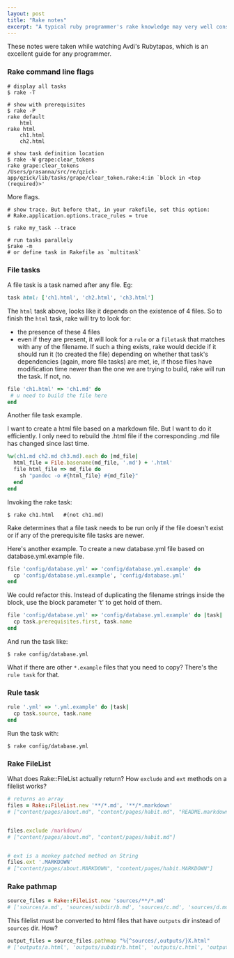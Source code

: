 ```yaml
---
layout: post
title: "Rake notes"
excerpt: "A typical ruby programmer's rake knowledge may very well constitute only 20% of what Rake is really about"
---
```


These notes were taken while watching Avdi's Rubytapas, which is an excellent guide for any programmer.


### Rake command line flags

```shell
# display all tasks
$ rake -T

# show with prerequisites
$ rake -P
rake default
    html
rake html
    ch1.html
    ch2.html

# show task definition location
$ rake -W grape:clear_tokens
rake grape:clear_tokens
/Users/prasanna/src/re/qzick-app/qzick/lib/tasks/grape/clear_token.rake:4:in `block in <top (required)>'
```

More flags.

```shell
# show trace. But before that, in your rakefile, set this option:
# Rake.application.options.trace_rules = true

$ rake my_task --trace

# run tasks parallely
$rake -m
# or define task in Rakefile as `multitask`
```


### File tasks

A file task is a task named after any file. Eg:

```rb
task html: ['ch1.html', 'ch2.html', 'ch3.html']
```

The `html` task above, looks like it depends on the existence of 4 files.
So to finish the `html` task, rake will try to look for:

* the presence of these 4 files
* even if they are present, it will look for a `rule` or a `filetask` that matches with any of the filename. If such a thing exists, rake would decide if it should run it (to created the file) depending on whether that task's dependencies (again, more file tasks) are met, ie, if those files have modification time newer than the one we are trying to build, rake will run the task. If not, no.

```rb
file 'ch1.html' => 'ch1.md' do
 # u need to build the file here
end
```

Another file task example.

I want to create a html file based on a markdown file. But I want to do it efficiently. I only need to rebuild the .html file if the corresponding .md file has changed since last time.

```ruby
%w(ch1.md ch2.md ch3.md).each do |md_file|
  html_file = File.basename(md_file, '.md') + '.html'
  file html_file => md_file do
    sh "pandoc -o #{html_file} #{md_file}"
  end
end
```

Invoking the rake task:
```shell
$ rake ch1.html   #(not ch1.md)
```

Rake determines that a file task needs to be run only if the file doesn’t exist or if any of the prerequisite file tasks are newer.


Here's another example. To create a new database.yml file based on database.yml.example file.

```ruby
file 'config/database.yml' => 'config/database.yml.example' do
  cp 'config/database.yml.example', 'config/database.yml'
end
```

We could refactor this. Instead of duplicating the filename strings inside the block, use the block parameter 't' to get hold of them.

```ruby
file 'config/database.yml' => 'config/database.yml.example' do |task|
  cp task.prerequisites.first, task.name
end
```

And run the task like:

```shell
$ rake config/database.yml
```

What if there are other `*.example` files that you need to copy? There's the `rule task` for that.


### Rule task

```ruby
rule '.yml' => '.yml.example' do |task|
  cp task.source, task.name
end
```

Run the task with:
```shell
$ rake config/database.yml
```



### Rake FileList
What does Rake::FileList actually return? How `exclude` and `ext` methods on a filelist works?

```rb
# returns an array
files = Rake::FileList.new '**/*.md', '**/*.markdown'
# ["content/pages/about.md", "content/pages/habit.md", "README.markdown", "content/pages/now.markdown"]


files.exclude /markdown/
# ["content/pages/about.md", "content/pages/habit.md"]


# ext is a monkey patched method on String
files.ext '.MARKDOWN'
# ["content/pages/about.MARKDOWN", "content/pages/habit.MARKDOWN"]
```

### Rake pathmap

```rb
source_files = Rake::FileList.new 'sources/**/*.md'
# ['sources/a.md', 'sources/subdir/b.md', 'sources/c.md', 'sources/d.md']
```

This filelist must be converted to html files that have `outputs` dir instead of `sources` dir. How?

```rb
output_files = source_files.pathmap "%{^sources/,outputs/}X.html"
# ['outputs/a.html', 'outputs/subdir/b.html', 'outputs/c.html', 'outputs/d.html']  
```
